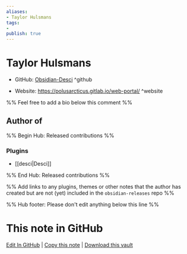 ```yaml
---
aliases:
- Taylor Hulsmans
tags:
- 
publish: true
---
```


# Taylor Hulsmans

- GitHub: [Obsidian-Desci](https://github.com/Obsidian-Desci/) ^github
<!-- - Discord: `@` ^discord-->
- Website: <https://polusarcticus.gitlab.io/web-portal/> ^website
<!-- - [[Publish sites|Publish site]]: <https://> ^publish-->

%% Feel free to add a bio below this comment %%


## Author of

%% Begin Hub: Released contributions %%
### Plugins
- [[desci|Desci]]

%% End Hub: Released contributions %%

%% Add links to any plugins, themes or other notes that the author has created but are not (yet) included in the `obsidian-releases` repo %%

<!--
### Unlisted plugins
-->

<!--
### Others
-->

<!--
## Sponsor this author
-->

<!-- - [[GitHub sponsors]]: [Sponsor @Obsidian-Desci on GitHub Sponsors](https://github.com/sponsors/Obsidian-Desci) ^github-sponsor-->
<!-- - [[Buy me a coffee]]: <https://> ^buy-me-a-coffee-->
<!-- - [[PayPal]]: <https://> ^paypal-->
<!-- - [[Patreon]]: <https://> ^patreon-->

<!--
## Follow this author
-->

<!-- - [[YouTube Channels|On YouTube]]: <https://> ^youtube-->
<!-- - Twitter: <https://> ^twitter-->
<!-- - ... -->

%% Hub footer: Please don't edit anything below this line %%

# This note in GitHub

<span class="git-footer">[Edit In GitHub](https://github.dev/obsidian-community/obsidian-hub/blob/main/01%20-%20Community/People/Obsidian-Desci.md "git-hub-edit-note") | [Copy this note](https://raw.githubusercontent.com/obsidian-community/obsidian-hub/main/01%20-%20Community/People/Obsidian-Desci.md "git-hub-copy-note") | [Download this vault](https://github.com/obsidian-community/obsidian-hub/archive/refs/heads/main.zip "git-hub-download-vault") </span>
